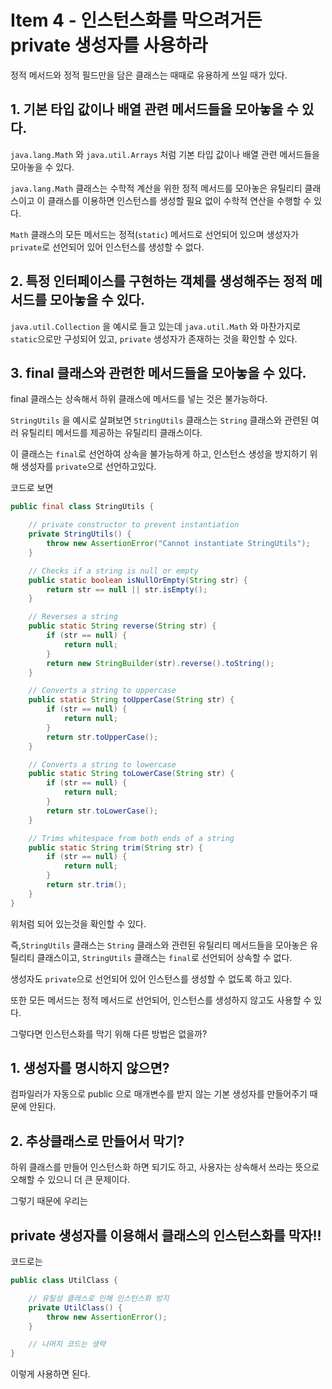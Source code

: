 # Item 4 - 인스턴스화를 막으려거든 private 생성자를 사용하라

정적 메서드와 정적 필드만을 담은 클래스는 때때로 유용하게 쓰일 때가 있다.

## 1. 기본 타입 값이나 배열 관련 메서드들을 모아놓을 수 있다.

`java.lang.Math` 와 `java.util.Arrays` 처럼 기본 타입 값이나 배열 관련 메서드들을 모아놓을 수 있다.

`java.lang.Math` 클래스는 수학적 계산을 위한 정적 메서드를 모아놓은 유틸리티 클래스이고 이 클래스를 이용하면 인스턴스를 생성할 필요 없이 수학적 연산을 수행할 수 있다.

`Math` 클래스의 모든 메서드는 정적(`static`) 메서드로 선언되어 있으며 생성자가 `private`로 선언되어 있어 인스턴스를 생성할 수 없다.

## 2. 특정 인터페이스를 구현하는 객체를 생성해주는 정적 메서드를 모아놓을 수 있다.

`java.util.Collection` 을 예시로 들고 있는데 `java.util.Math` 와 마찬가지로 `static`으로만 구성되어 있고, `private` 생성자가 존재하는 것을 확인할 수 있다.

## 3. final 클래스와 관련한 메서드들을 모아놓을 수 있다.

final 클래스는 상속해서 하위 클래스에 메서드를 넣는 것은 불가능하다.

`StringUtils` 을 예시로 살펴보면 `StringUtils` 클래스는 `String` 클래스와 관련된 여러 유틸리티 메서드를 제공하는 유틸리티 클래스이다.

이 클래스는 `final`로 선언하여 상속을 불가능하게 하고, 인스턴스 생성을 방지하기 위해 생성자를 `private`으로 선언하고있다.

코드로 보면

```java
public final class StringUtils {

    // private constructor to prevent instantiation
    private StringUtils() {
        throw new AssertionError("Cannot instantiate StringUtils");
    }

    // Checks if a string is null or empty
    public static boolean isNullOrEmpty(String str) {
        return str == null || str.isEmpty();
    }

    // Reverses a string
    public static String reverse(String str) {
        if (str == null) {
            return null;
        }
        return new StringBuilder(str).reverse().toString();
    }

    // Converts a string to uppercase
    public static String toUpperCase(String str) {
        if (str == null) {
            return null;
        }
        return str.toUpperCase();
    }

    // Converts a string to lowercase
    public static String toLowerCase(String str) {
        if (str == null) {
            return null;
        }
        return str.toLowerCase();
    }

    // Trims whitespace from both ends of a string
    public static String trim(String str) {
        if (str == null) {
            return null;
        }
        return str.trim();
    }
}
```

위처럼 되어 있는것을 확인할 수 있다.

즉,`StringUtils` 클래스는 `String` 클래스와 관련된 유틸리티 메서드들을 모아놓은 유틸리티 클래스이고, `StringUtils` 클래스는 `final`로 선언되어 상속할 수 없다.

생성자도 `private`으로 선언되어 있어 인스턴스를 생성할 수 없도록 하고 있다.

또한 모든 메서드는 정적 메서드로 선언되어, 인스턴스를 생성하지 않고도 사용할 수 있다.

그렇다면 인스턴스화를 막기 위해 다른 방법은 없을까?

## 1. 생성자를 명시하지 않으면?

컴파일러가 자동으로 public 으로 매개변수를 받지 않는 기본 생성자를 만들어주기 때문에 안된다.

## 2. 추상클래스로 만들어서 막기?

하위 클래스를 만들어 인스턴스화 하면 되기도 하고, 사용자는 상속해서 쓰라는 뜻으로 오해할 수 있으니 더 큰 문제이다.

그렇기 때문에 우리는

## private 생성자를 이용해서 클래스의 인스턴스화를 막자!!

코드로는

```java
public class UtilClass {

    // 유틸성 클래스로 인해 인스턴스화 방지
    private UtilClass() {
        throw new AssertionError();
    }

    // 나머지 코드는 생략
}
```

이렇게 사용하면 된다.